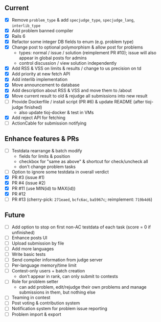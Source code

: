 ## Current

- [x] Remove `problem_type` & add `specjudge_type`, `specjudge_lang`, `interlib_type`
- [x] Add problem banned compiler
- [x] Rails 6
- [x] Refactor some integer DB fields to enum (e.g. problem type)
- [x] Change post to optional polymorphism & allow post for problems
    - types: normal / issue / solution (reimplement PR #10); issue will also appear in global posts for admins
    - control discussion / view solution independently
- [x] Add RSS & VSS on limits & results / change to us precision on td
- [x] Add priority at new fetch API
- [x] Add interlib implementation
- [x] Move announcement to database
- [x] Add description about RSS & VSS and move them to /about
- [x] Move current result to old & rejudge all submissions into new result
- [ ] Provide Dockerfile / install script (PR #6) & update README (after tioj-judge finished)
    - also update tioj-docker & test in VMs
- [x] Add reject API for fetching
- [ ] ActionCable for submission notifying

## Enhance features & PRs

- [ ] Testdata rearrange & batch modify
    - fields for limits & position
    - checkbox for "same as above" & shortcut for check/uncheck all
    - don't change problem tasks
- [ ] Option to ignore some testdata in overall verdict
- [x] PR #3 (issue #1)
- [x] PR #4 (issue #2)
- [x] PR #11 (use MIN(id) to MAX(id))
- [x] PR #12
- [ ] PR #13 (cherry-pick: `271eaed`, `bcfc6ac`, `ba5967c`; reimplement: `719b4d6`)

## Future

- [ ] Add option to stop on first non-AC testdata of each task (score = 0 if unfinished)
- [ ] Enhance posts UI
- [ ] Upload submission by file
- [ ] Add more languages
- [ ] Write basic tests
- [ ] Send compiler information from judge server
- [ ] Per-language memory/time limit
- [ ] Contest-only users + batch creation
    - don't appear in rank, can only submit to contests
- [ ] Role for problem setter
    - can add problem, edit/rejudge their own problems and manage submissions in them, but nothing else
- [ ] Teaming in contest
- [ ] Post voting & contribution system
- [ ] Notification system for problem issue reporting
- [ ] Problem import & export

